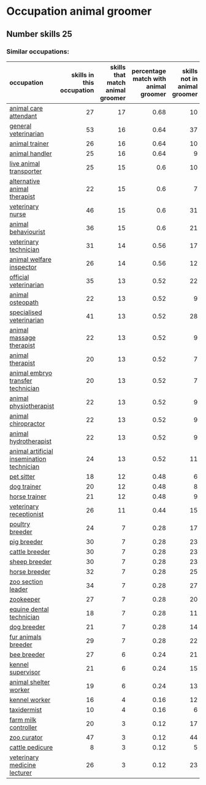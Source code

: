 # Occupation animal groomer
## Number skills 25
### Similar occupations:
| occupation                                                                                |   skills in this occupation |   skills that match animal groomer |   percentage match with animal groomer |   skills not in animal groomer |
|:------------------------------------------------------------------------------------------|----------------------------:|-----------------------------------:|---------------------------------------:|-------------------------------:|
| [animal care attendant](animal_care_attendant.md)                                         |                          27 |                                 17 |                                   0.68 |                             10 |
| [general veterinarian](general_veterinarian.md)                                           |                          53 |                                 16 |                                   0.64 |                             37 |
| [animal trainer](animal_trainer.md)                                                       |                          26 |                                 16 |                                   0.64 |                             10 |
| [animal handler](animal_handler.md)                                                       |                          25 |                                 16 |                                   0.64 |                              9 |
| [live animal transporter](live_animal_transporter.md)                                     |                          25 |                                 15 |                                   0.6  |                             10 |
| [alternative animal therapist](alternative_animal_therapist.md)                           |                          22 |                                 15 |                                   0.6  |                              7 |
| [veterinary nurse](veterinary_nurse.md)                                                   |                          46 |                                 15 |                                   0.6  |                             31 |
| [animal behaviourist](animal_behaviourist.md)                                             |                          36 |                                 15 |                                   0.6  |                             21 |
| [veterinary technician](veterinary_technician.md)                                         |                          31 |                                 14 |                                   0.56 |                             17 |
| [animal welfare inspector](animal_welfare_inspector.md)                                   |                          26 |                                 14 |                                   0.56 |                             12 |
| [official veterinarian](official_veterinarian.md)                                         |                          35 |                                 13 |                                   0.52 |                             22 |
| [animal osteopath](animal_osteopath.md)                                                   |                          22 |                                 13 |                                   0.52 |                              9 |
| [specialised veterinarian](specialised_veterinarian.md)                                   |                          41 |                                 13 |                                   0.52 |                             28 |
| [animal massage therapist](animal_massage_therapist.md)                                   |                          22 |                                 13 |                                   0.52 |                              9 |
| [animal therapist](animal_therapist.md)                                                   |                          20 |                                 13 |                                   0.52 |                              7 |
| [animal embryo transfer technician](animal_embryo_transfer_technician.md)                 |                          20 |                                 13 |                                   0.52 |                              7 |
| [animal physiotherapist](animal_physiotherapist.md)                                       |                          22 |                                 13 |                                   0.52 |                              9 |
| [animal chiropractor](animal_chiropractor.md)                                             |                          22 |                                 13 |                                   0.52 |                              9 |
| [animal hydrotherapist](animal_hydrotherapist.md)                                         |                          22 |                                 13 |                                   0.52 |                              9 |
| [animal artificial insemination technician](animal_artificial_insemination_technician.md) |                          24 |                                 13 |                                   0.52 |                             11 |
| [pet sitter](pet_sitter.md)                                                               |                          18 |                                 12 |                                   0.48 |                              6 |
| [dog trainer](dog_trainer.md)                                                             |                          20 |                                 12 |                                   0.48 |                              8 |
| [horse trainer](horse_trainer.md)                                                         |                          21 |                                 12 |                                   0.48 |                              9 |
| [veterinary receptionist](veterinary_receptionist.md)                                     |                          26 |                                 11 |                                   0.44 |                             15 |
| [poultry breeder](poultry_breeder.md)                                                     |                          24 |                                  7 |                                   0.28 |                             17 |
| [pig breeder](pig_breeder.md)                                                             |                          30 |                                  7 |                                   0.28 |                             23 |
| [cattle breeder](cattle_breeder.md)                                                       |                          30 |                                  7 |                                   0.28 |                             23 |
| [sheep breeder](sheep_breeder.md)                                                         |                          30 |                                  7 |                                   0.28 |                             23 |
| [horse breeder](horse_breeder.md)                                                         |                          32 |                                  7 |                                   0.28 |                             25 |
| [zoo section leader](zoo_section_leader.md)                                               |                          34 |                                  7 |                                   0.28 |                             27 |
| [zookeeper](zookeeper.md)                                                                 |                          27 |                                  7 |                                   0.28 |                             20 |
| [equine dental technician](equine_dental_technician.md)                                   |                          18 |                                  7 |                                   0.28 |                             11 |
| [dog breeder](dog_breeder.md)                                                             |                          21 |                                  7 |                                   0.28 |                             14 |
| [fur animals breeder](fur_animals_breeder.md)                                             |                          29 |                                  7 |                                   0.28 |                             22 |
| [bee breeder](bee_breeder.md)                                                             |                          27 |                                  6 |                                   0.24 |                             21 |
| [kennel supervisor](kennel_supervisor.md)                                                 |                          21 |                                  6 |                                   0.24 |                             15 |
| [animal shelter worker](animal_shelter_worker.md)                                         |                          19 |                                  6 |                                   0.24 |                             13 |
| [kennel worker](kennel_worker.md)                                                         |                          16 |                                  4 |                                   0.16 |                             12 |
| [taxidermist](taxidermist.md)                                                             |                          10 |                                  4 |                                   0.16 |                              6 |
| [farm milk controller](farm_milk_controller.md)                                           |                          20 |                                  3 |                                   0.12 |                             17 |
| [zoo curator](zoo_curator.md)                                                             |                          47 |                                  3 |                                   0.12 |                             44 |
| [cattle pedicure](cattle_pedicure.md)                                                     |                           8 |                                  3 |                                   0.12 |                              5 |
| [veterinary medicine lecturer](veterinary_medicine_lecturer.md)                           |                          26 |                                  3 |                                   0.12 |                             23 |

